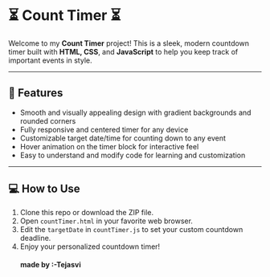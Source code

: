 # ⏳  Count Timer ⏳

Welcome to my **Count Timer** project! This is a sleek, modern countdown timer built with **HTML, CSS**, and **JavaScript** to help you keep track of important events in style.

 <!-- Add your screenshot image here -->

---

## 🚀 Features

- Smooth and visually appealing design with gradient backgrounds and rounded corners
- Fully responsive and centered timer for any device
- Customizable target date/time for counting down to any event
- Hover animation on the timer block for interactive feel
- Easy to understand and modify code for learning and customization

---

## 💻 How to Use

1. Clone this repo or download the ZIP file.
2. Open `countTimer.html` in your favorite web browser.
3. Edit the `targetDate` in `countTimer.js` to set your custom countdown deadline.
4. Enjoy your personalized countdown timer!
                                                                                          <h4>  made by :-Tejasvi</h4>

